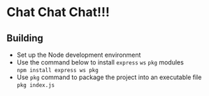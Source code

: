 # Chat Chat Chat!!!


## Building
 + Set up the Node development environment
 + Use the command below to install ```express``` ```ws``` ```pkg``` modules <br/>```npm install express ws pkg```
 + Use ```pkg``` command to package the project into an executable file <br/> ```pkg index.js```

